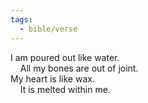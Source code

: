 ```yaml
---
tags:
  - bible/verse
---
```

I am poured out like water.  
    All my bones are out of joint.  
My heart is like wax.  
    It is melted within me.